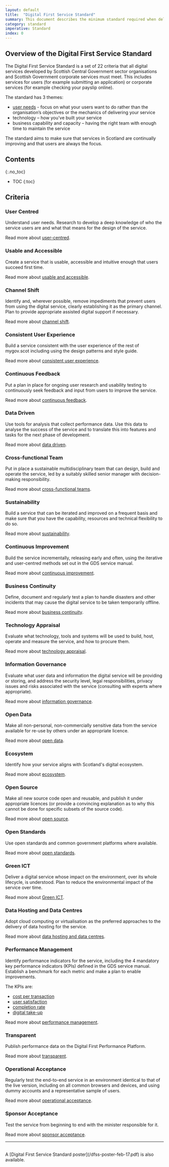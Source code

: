```yaml
---
layout: default
title:  "Digital First Service Standard"
summary: This document describes the minimum standard required when delivering a digital public service. The document is based upon GDS' "Digital by Default" standard.
category: standard
imperative: Standard
index: 0
---
```

## Overview of the Digital First Service Standard

The Digital First Service Standard is a set of 22 criteria that all digital services developed by Scottish Central Government sector organisations and Scottish Government corporate services must meet. This includes services for users (for example submitting an application) or corporate services (for example checking your payslip online).

The standard has 3 themes:

* [user needs](https://www.gov.uk/service-manual/user-research/start-by-learning-user-needs#identifying-user-needs) - focus on what your users want to do rather than the organisation’s objectives or the mechanics of delivering your service
* technology – how you’ve built your service
* business capability and capacity – having the right team with enough time to maintain the service

The standard aims to make sure that services in Scotland are continually improving and that users are always the focus.

## Contents
{:.no_toc}

* TOC
{:toc}
<!--TOC max3-->

## Criteria

### User Centred

Understand user needs. Research to develop a deep knowledge of who the service users are and what that means for the design of the service.

Read more about [user-centred](/criterion/user-centred).

### Usable and Accessible

Create a service that is usable, accessible and intuitive enough that users succeed first time.

Read more about [usable and accessible](/criterion/usable-and-accessible).

### Channel Shift

Identify and, wherever possible, remove impediments that prevent users from using the digital service, clearly establishing it as the primary channel. Plan to provide appropriate assisted digital support if necessary.

Read more about [channel shift](/criterion/channel-shift).

### Consistent User Experience

Build a service consistent with the user experience of the rest of mygov.scot including using the design patterns and style guide.

Read more about [consistent user experience](/criterion/consistent-user-experience).

### Continuous Feedback

Put a plan in place for ongoing user research and usability testing to continuously seek feedback and input from users to improve the service.

Read more about [continuous feedback](/criterion/continuous-feedback).

### Data Driven

Use tools for analysis that collect performance data. Use this data to analyse the success of the service and to translate this into features and tasks for the next phase of development.

Read more about [data driven](/criterion/data-driven).

### Cross-functional Team

Put in place a sustainable multidisciplinary team that can design, build and operate the service, led by a suitably skilled senior manager with decision-making responsibility.

Read more about [cross-functional teams](/criterion/cross-functional-team).

### Sustainability

Build a service that can be iterated and improved on a frequent basis and make sure that you have the capability, resources and technical flexibility to do so.

Read more about [sustainability](/criterion/sustainability).

### Continuous Improvement

Build the service incrementally, releasing early and often, using the iterative and user-centred methods set out in the GDS service manual.

Read more about [continuous improvement](/criterion/continuous-improvement).

### Business Continuity

Define, document and regularly test a plan to handle disasters and other incidents that may cause the digital service to be taken temporarily offline.

Read more about [business continuity](/criterion/business-continuity).

### Technology Appraisal

Evaluate what technology, tools and systems will be used to build, host, operate and measure the service, and how to procure them.

Read more about [technology appraisal](/criterion/technology-appraisal).

### Information Governance

Evaluate what user data and information the digital service will be providing or storing, and address the security level, legal responsibilities, privacy issues and risks associated with the service (consulting with experts where appropriate).

Read more about [information governance](/criterion/information-governance).

### Open Data

Make all non-personal, non-commercially sensitive data from the service available for re-use by others under an appropriate licence.

Read more about [open data](/criterion/open-data).

### Ecosystem

Identify how your service aligns with Scotland's digital ecosystem.

Read more about [ecosystem](/criterion/ecosystem).

### Open Source

Make all new source code open and reusable, and publish it under appropriate licences (or provide a convincing explanation as to why this cannot be done for specific subsets of the source code).

Read more about [open source](/criterion/open-source).

### Open Standards

Use open standards and common government platforms where available.

Read more about [open standards](/criterion/open-standards).

### Green ICT

Deliver a digital service whose impact on the environment, over its whole lifecycle, is understood. Plan to reduce the environmental impact of the service over time.

Read more about [Green ICT](/criterion/green-ict).

### Data Hosting and Data Centres

Adopt cloud computing or virtualisation as the preferred approaches to the delivery of data hosting for the service.

Read more about [data hosting and data centres](/criterion/data-hosting-and-data-centres).

### Performance Management

Identify performance indicators for the service, including the 4 mandatory key performance indicators (KPIs) defined in the GDS service manual. Establish a benchmark for each metric and make a plan to enable improvements.

The KPIs are:

- [cost per transaction](https://www.gov.uk/service-manual/measurement/cost-per-transaction.html)
- [user satisfaction](https://www.gov.uk/service-manual/measurement/user-satisfaction.html)
- [completion rate](https://www.gov.uk/service-manual/measurement/completion-rate.html)
- [digital take-up](https://www.gov.uk/service-manual/measurement/digital-takeup.html)

Read more about [performance management](/criterion/performance-management).

### Transparent

Publish performance data on the Digital First Performance Platform.

Read more about [transparent](/criterion/transparent).

### Operational Acceptance

Regularly test the end-to-end service in an environment identical to that of the live version, including on all common browsers and devices, and using dummy accounts and a representative sample of users.

Read more about [operational acceptance](/criterion/operational-acceptance).

### Sponsor Acceptance

Test the service from beginning to end with the minister responsible for it.

Read more about [sponsor acceptance](/criterion/sponsor-acceptance).

----
<br>
A [Digital First Service Standard poster](/dfss-poster-feb-17.pdf) is also available.
